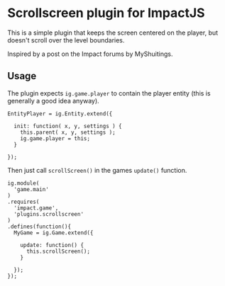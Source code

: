 # Scrollscreen plugin for ImpactJS

This is a simple plugin that keeps the screen centered on the player, but doesn't scroll over the level boundaries.

Inspired by a post on the Impact forums by MyShuitings.

## Usage

The plugin expects `ig.game.player` to contain the player entity (this is generally a good idea anyway).

    EntityPlayer = ig.Entity.extend({
    
      init: function( x, y, settings ) {
        this.parent( x, y, settings );
        ig.game.player = this;
      }
    
    });

Then just call `scrollScreen()` in the games `update()` function.

    ig.module(
      'game.main'
    )
    .requires(
      'impact.game',
      'plugins.scrollscreen'
    )
    .defines(function(){
      MyGame = ig.Game.extend({

        update: function() {
          this.scrollScreen();
        }
        
      });
    });
